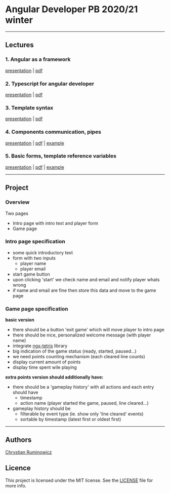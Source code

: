 # Angular Developer PB 2020/21 winter

---
## Lectures
### 1. Angular as a framework
[presentation](https://edu.chrum.it/js_dev_ng/lecture_1.html) | [pdf](https://edu.chrum.it/js_dev_ng/pdfs/Angular_developer.lecture_1.pdf) 

### 2. Typescript for angular developer
[presentation](https://edu.chrum.it/js_dev_ng/lecture_2.html) | [pdf](https://edu.chrum.it/js_dev_ng/pdfs/Angular_developer.lecture_2.pdf)

### 3. Template syntax
[presentation](https://edu.chrum.it/js_dev_ng/lecture_3.html) | [pdf](https://edu.chrum.it/js_dev_ng/pdfs/Angular_developer.lecture_3.pdf)

### 4. Components communication, pipes
[presentation](https://edu.chrum.it/js_dev_ng/lecture_4.html) | [pdf](https://edu.chrum.it/js_dev_ng/pdfs/Angular_developer.lecture_4.pdf) | [example](https://stackblitz.com/edit/angular-components-communication-and-pipe)

### 5. Basic forms, template reference variables
[presentation](https://edu.chrum.it/js_dev_ng/lecture_5.html) | [pdf](https://edu.chrum.it/js_dev_ng/pdfs/Angular_developer.lecture_5.pdf) | [example](https://stackblitz.com/edit/angular-age-verification-form)

---
## Project

### Overview
Two pages
- Intro page with intro text and player form
- Game page

### Intro page specification

- some quick introductory text
- form with two inputs
    - player name
    - player email
- start game button
- upon clicking 'start' we check name and email and notify player whats wrong
- if name and email are fine then store this data and move to the game page

### Game page specification
**basic version**
- there should be a button 'exit game' which will move player to intro page
- there should be nice, personalized welcome message (with player name)
- integrate [ngx-tetris](https://www.npmjs.com/package/ngx-tetris) library
- big indication of the game status (ready, started, paused...)
- we need points counting mechanism (each cleared line counts)
- display current amount of points
- display time spent wile playing  

**extra points version should additionally have:**
- there should be a 'gameplay history' with all actions and each entry should have
    - timestamp
    - action name (player started the game, paused, line cleared...)
- gameplay history should be
    - filterable by event type (ie. show only 'line cleared' events)
    - sortable by timestamp (latest first or oldest first)
       


---     
## Authors

[Chrystian Ruminowicz](http://chrum.it)

## Licence

This project is licensed under the MIT license. See the [LICENSE](LICENSE) file for more info.
